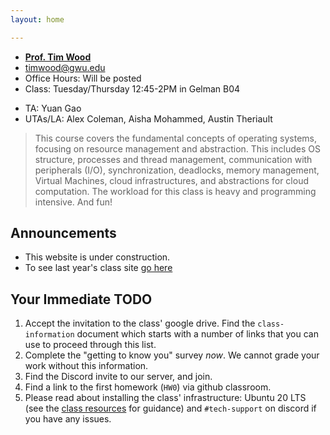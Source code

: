 ```yaml
---
layout: home

---
```

<div class="wrapper" markdown="0"><div class="footer-col-wrapper">
<div class="footer-col two-col-1">
    <ul class="contact-list">
        <li><b><a href="https://faculty.cs.gwu.edu/timwood">Prof. Tim Wood</a></b></li>
        <li><a href="mailto:timwood@gwu.edu">timwood@gwu.edu</a></li>
        <li>Office Hours: Will be posted</li>
        <li>Class: Tuesday/Thursday 12:45-2PM in Gelman B04</li>
    </ul>
</div>
<div class="footer-col two-col-2">
    <ul class="contact-list">
        <li>TA: Yuan Gao</li>
        <li>UTAs/LA: Alex Coleman, Aisha Mohammed, Austin Theriault </li>
    </ul>
    </div>
</div></div>


> This course covers the fundamental concepts of operating systems, focusing on resource management and abstraction. This includes OS structure, processes and thread management, communication with peripherals (I/O), synchronization, deadlocks, memory management, Virtual Machines, cloud infrastructures, and abstractions for cloud computation. The workload for this class is heavy and programming intensive. And fun!


## Announcements ##
- This website is under construction.
- To see last year's class site [go here](https://www2.seas.gwu.edu/~gparmer/classes/2021-09-01-Operating-Systems.html)

Your Immediate TODO
-------------------

1.  Accept the invitation to the class' google drive. Find the
    `class-information` document which starts with a number of links
    that you can use to proceed through this list.
2.  Complete the "getting to know you" survey *now*. We cannot grade
    your work without this information.
3.  Find the Discord invite to our server, and join.
4.  Find a link to the first homework (`HW0`) via github classroom.
5.  Please read about installing the class' infrastructure: Ubuntu 20
    LTS (see the [class
    resources](https://github.com/gwu-cs-os/resources) for guidance) and
    `#tech-support` on discord if you have any issues.


<!-- ## Schedule  ##

<div style="font-size:90%">

| Week | Topic |
|:---  |:--- |
| Week 1 |  |
| Week 2 |  |
| Week 3 |  |
| Week 4 |  |
| Week 5 |  |
| Week 6 |  |
| Week 7 |  |
| Week 8 |  |
| Week 9 |  |
| Week 10 |  |
| Week 11 |  |
| Week 12 |  |
| Week 13 |  |
| Week 14 |  |
| Week 15 |  |
| Week 16 |  |

</div> -->
